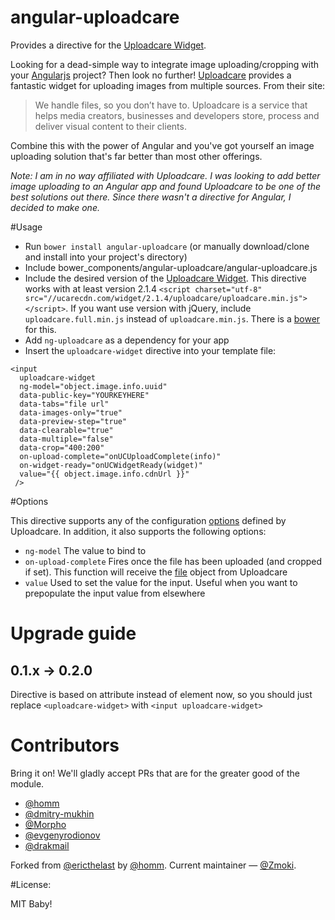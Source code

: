 angular-uploadcare
==================

Provides a directive for the [Uploadcare Widget](https://uploadcare.com/documentation/widget/).

Looking for a dead-simple way to integrate image uploading/cropping with your [Angularjs](http://angularjs.org) project? Then look no further! [Uploadcare](https://uploadcare.com) provides a fantastic widget for uploading images from multiple sources.  From their site:

>We handle files, so you don’t have to.
>Uploadcare is a service that helps media creators,
>businesses and developers store, process
>and deliver visual content to their clients.

Combine this with the power of Angular and you've got yourself an image uploading solution that's far better than most other offerings.

*Note: I am in no way affiliated with Uploadcare. I was looking to add better image uploading to an Angular app and found Uploadcare to be one of the best solutions out there. Since there wasn't a directive for Angular, I decided to make one.*

#Usage

* Run `bower install angular-uploadcare` (or manually download/clone and install into your project's directory)
* Include bower_components/angular-uploadcare/angular-uploadcare.js
* Include the desired version of the [Uploadcare Widget](https://uploadcare.com/documentation/widget/). This directive works with at least version 2.1.4 `<script charset="utf-8" src="//ucarecdn.com/widget/2.1.4/uploadcare/uploadcare.min.js"></script>`. If you want use version with jQuery, include `uploadcare.full.min.js` instead of `uploadcare.min.js`. There is a [bower](https://github.com/uploadcare/uploadcare-bower) for this.
* Add `ng-uploadcare` as a dependency for your app
* Insert the `uploadcare-widget` directive into your template file:
```
<input
  uploadcare-widget
  ng-model="object.image.info.uuid"
  data-public-key="YOURKEYHERE"
  data-tabs="file url"
  data-images-only="true"
  data-preview-step="true"
  data-clearable="true"
  data-multiple="false"
  data-crop="400:200"
  on-upload-complete="onUCUploadComplete(info)"
  on-widget-ready="onUCWidgetReady(widget)"
  value="{{ object.image.info.cdnUrl }}"
 />
 ```

#Options

This directive supports any of the configuration [options](https://uploadcare.com/documentation/widget/#configuration) defined by Uploadcare. In addition, it also supports the following options:

- `ng-model` The value to bind to
- `on-upload-complete` Fires once the file has been uploaded (and cropped if set). This function will receive the [file](https://uploadcare.com/documentation/javascript_api/#file) object from Uploadcare
- `value` Used to set the value for the input. Useful when you want to prepopulate the input value from elsewhere

# Upgrade guide

## 0.1.x -> 0.2.0

Directive is based on attribute instead of element now, so you should just replace `<uploadcare-widget>` with `<input uploadcare-widget>`

# Contributors
Bring it on! We'll gladly accept PRs that are for the greater good of the module.

* [@homm](https://github.com/homm)
* [@dmitry-mukhin](https://github.com/dmitry-mukhin)
* [@Morpho](https://github.com/Morpho)
* [@evgenyrodionov](https://github.com/evgenyrodionov)
* [@drakmail](https://github.com/drakmail)

Forked from [@ericthelast](https://github.com/ericthelast)
by [@homm](https://github.com/homm). Current maintainer — 
[@Zmoki](https://github.com/Zmoki).

#License:

MIT Baby!
